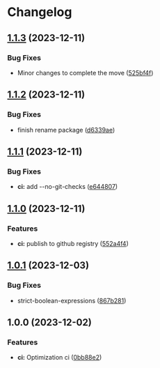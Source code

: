 # Changelog

## [1.1.3](https://github.com/Pilaton/pubun/compare/v1.1.2...v1.1.3) (2023-12-11)


### Bug Fixes

* Minor changes to complete the move ([525bf4f](https://github.com/Pilaton/pubun/commit/525bf4f7a495834c3aab51415a354ba138cb3303))

## [1.1.2](https://github.com/Pilaton/pubun/compare/v1.1.1...v1.1.2) (2023-12-11)


### Bug Fixes

* finish rename package ([d6339ae](https://github.com/Pilaton/pubun/commit/d6339ae8e1af721a80bc5da796671b218210478a))

## [1.1.1](https://github.com/Pilaton/pmjs/compare/v1.1.0...v1.1.1) (2023-12-11)


### Bug Fixes

* **ci:** add --no-git-checks ([e644807](https://github.com/Pilaton/pmjs/commit/e644807e14b7b761b6b5728ff530cbecd9eab33b))

## [1.1.0](https://github.com/Pilaton/pmjs/compare/v1.0.1...v1.1.0) (2023-12-11)


### Features

* **ci:** publish to github registry ([552a4f4](https://github.com/Pilaton/pmjs/commit/552a4f41668b77d2387e2ce14ef994e50bd2fbc4))

## [1.0.1](https://github.com/Pilaton/pmjs/compare/v1.0.0...v1.0.1) (2023-12-03)


### Bug Fixes

* strict-boolean-expressions ([867b281](https://github.com/Pilaton/pmjs/commit/867b281945ae05b1dee27f10c17dfd026ca879f9))

## 1.0.0 (2023-12-02)


### Features

* **ci:** Optimization ci ([0bb88e2](https://github.com/Pilaton/pmjs/commit/0bb88e21fbedf09272bc68b6d20bf5581cd93677))
